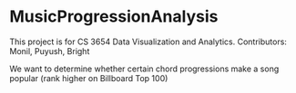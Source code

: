 # MusicProgressionAnalysis

This project is for CS 3654 Data Visualization and Analytics.
Contributors: Monil, Puyush, Bright

We want to determine whether certain chord progressions make a song popular (rank higher on Billboard Top 100)
